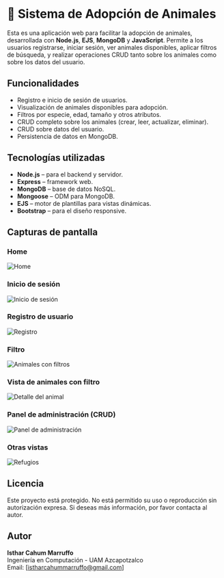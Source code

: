 # 🐾 Sistema de Adopción de Animales

Esta es una aplicación web para facilitar la adopción de animales, desarrollada con **Node.js**, **EJS**, **MongoDB** y **JavaScript**. Permite a los usuarios registrarse, iniciar sesión, ver animales disponibles, aplicar filtros de búsqueda, y realizar operaciones CRUD tanto sobre los animales como sobre los datos del usuario.

##  Funcionalidades

-  Registro e inicio de sesión de usuarios.
-  Visualización de animales disponibles para adopción.
-  Filtros por especie, edad, tamaño y otros atributos.
-  CRUD completo sobre los animales (crear, leer, actualizar, eliminar).
-  CRUD sobre datos del usuario.
-  Persistencia de datos en MongoDB.

##  Tecnologías utilizadas

- **Node.js** – para el backend y servidor.
- **Express** – framework web.
- **MongoDB** – base de datos NoSQL.
- **Mongoose** – ODM para MongoDB.
- **EJS** – motor de plantillas para vistas dinámicas.
- **Bootstrap** – para el diseño responsive.

##  Capturas de pantalla

### Home
![Home](img/inicio.png)

### Inicio de sesión
![Inicio de sesión](/img/login.png)

### Registro de usuario
![Registro](static/public/img/registro.png)

### Filtro
![Animales con filtros](static/public/img/filtro.png)

### Vista de animales con filtro
![Detalle del animal](static/public/img/resultado.png)

### Panel de administración (CRUD)
![Panel de administración](static/public/img/administrarcuenta.png)

### Otras vistas
![Refugios](static/public/img/refugios.png)

##  Licencia

Este proyecto está protegido. No está permitido su uso o reproducción sin autorización expresa. Si deseas más información, por favor contacta al autor.

## Autor

**Isthar Cahum Marruffo**  
Ingeniería en Computación - UAM Azcapotzalco  
Email: [istharcahummarruffo@gmail.com]


